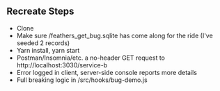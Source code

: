## Recreate Steps

- Clone
- Make sure /feathers_get_bug.sqlite has come along for the ride (I've seeded 2 records)
- Yarn install, yarn start
- Postman/Insomnia/etc. a no-header GET request to http://localhost:3030/service-b
- Error logged in client, server-side console reports more details
- Full breaking logic in /src/hooks/bug-demo.js
